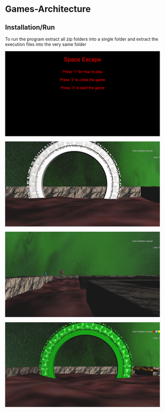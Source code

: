 # Games-Architecture

## Installation/Run
To run the program extract all zip folders into a single folder and extract the execution files into the very same folder

![Image4](Images/Image4.png)

![Image1](Images/Image1.png)

![Image2](Images/Image2.png)

![Image3](Images/Image3.png)
